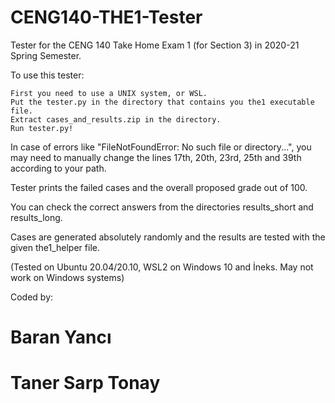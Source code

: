 # CENG140-THE1-Tester
Tester for the CENG 140 Take Home Exam 1 (for Section 3) in 2020-21 Spring Semester.

To use this tester:

	First you need to use a UNIX system, or WSL.
	Put the tester.py in the directory that contains you the1 executable file.
	Extract cases_and_results.zip in the directory.
	Run tester.py!
    
In case of errors like "FileNotFoundError: No such file or directory...", you may need to manually change the lines 17th, 20th, 23rd, 25th and 39th according to your path.

Tester prints the failed cases and the overall proposed grade out of 100.

You can check the correct answers from the directories results_short and results_long.

Cases are generated absolutely randomly and the results are tested with the given the1_helper file.


(Tested on Ubuntu 20.04/20.10, WSL2 on Windows 10 and İneks. May not work on Windows systems)

Coded by:
# Baran Yancı
# Taner Sarp Tonay
